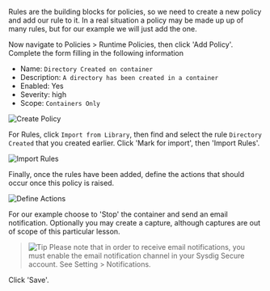 
Rules are the building blocks for policies, so we need to create a new policy and add our rule to it.  In a real situation a policy may be made up up of many rules, but for our example we will just add the one.

Now navigate to Policies > Runtime Policies, then click 'Add Policy'. Complete the form filling in the following information

 - Name: `Directory Created on container`
 - Description: `A directory has been created in a container`
 - Enabled: Yes
 - Severity: high
 - Scope: `Containers Only`

![Create Policy](/sysdig/courses/secure/secure-policy-editor/assets/image07.png)

For Rules, click `Import from Library`, then find and select the rule `Directory Created` that you created earlier.  Click 'Mark for import', then 'Import Rules'.

![Import Rules](/sysdig/courses/secure/secure-policy-editor/assets/image08.png)

Finally, once the rules have been added, define the actions that should occur once this policy is raised.

![Define Actions](/sysdig/courses/secure/secure-policy-editor/assets/image09.png)

For our example choose to 'Stop' the container and send an email notification.  Optionally you may create a capture, although captures are out of scope of this particular lesson.

> ![Tip](/sysdig/courses/secure/secure-policy-editor/assets/feature_ligtbulb_50x50.png) Please note that in order to receive email notifications, you must enable the email notification channel in your Sysdig Secure account. See Setting > Notifications.

Click 'Save'.
